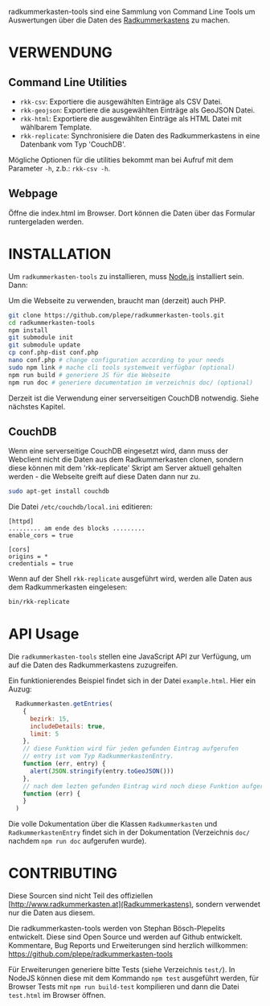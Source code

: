 radkummerkasten-tools sind eine Sammlung von Command Line Tools um Auswertungen über die Daten des [Radkummerkastens](http://www.radkummerkasten.at) zu machen.

VERWENDUNG
==========
Command Line Utilities
----------------------
* `rkk-csv`: Exportiere die ausgewählten Einträge als CSV Datei.
* `rkk-geojson`: Exportiere die ausgewählten Einträge als GeoJSON Datei.
* `rkk-html`: Exportiere die ausgewählten Einträge als HTML Datei mit wählbarem Template.
* `rkk-replicate`: Synchronisiere die Daten des Radkummerkastens in eine Datenbank vom Typ 'CouchDB'.

Mögliche Optionen für die utilities bekommt man bei Aufruf mit dem Parameter `-h`, z.b.: `rkk-csv -h`.

Webpage
-------
Öffne die index.html im Browser. Dort können die Daten über das Formular runtergeladen werden.

INSTALLATION
============
Um `radkummerkasten-tools` zu installieren, muss [Node.js](https://nodejs.org/) installiert sein. Dann:

Um die Webseite zu verwenden, braucht man (derzeit) auch PHP.

```sh
git clone https://github.com/plepe/radkummerkasten-tools.git
cd radkummerkasten-tools
npm install
git submodule init
git submodule update
cp conf.php-dist conf.php
nano conf.php # change configuration according to your needs
sudo npm link # mache cli tools systemweit verfügbar (optional)
npm run build # generiere JS für die Webseite
npm run doc # generiere documentation im verzeichnis doc/ (optional)
```

Derzeit ist die Verwendung einer serverseitigen CouchDB notwendig. Siehe nächstes Kapitel.

CouchDB
-------
Wenn eine serverseitige CouchDB eingesetzt wird, dann muss der Webclient nicht
die Daten aus dem Radkummerkasten clonen, sondern diese können mit dem
'rkk-replicate' Skript am Server aktuell gehalten werden - die Webseite greift
auf diese Daten dann nur zu.

```sh
sudo apt-get install couchdb
```

Die Datei `/etc/couchdb/local.ini` editieren:
```
[httpd]
......... am ende des blocks .........
enable_cors = true

[cors]
origins = *
credentials = true
```

Wenn auf der Shell `rkk-replicate` ausgeführt wird, werden alle Daten aus dem Radkummerkasten eingelesen:
```sh
bin/rkk-replicate
```

API Usage
=========
Die `radkummerkasten-tools` stellen eine JavaScript API zur Verfügung, um auf
die Daten des Radkummerkastens zuzugreifen.

Ein funktionierendes Beispiel findet sich in der Datei `example.html`. Hier ein Auzug:
```js
  Radkummerkasten.getEntries(
    {
      bezirk: 15,
      includeDetails: true,
      limit: 5
    },
    // diese Funktion wird für jeden gefunden Eintrag aufgerufen
    // entry ist vom Typ RadkummerkastenEntry.
    function (err, entry) {
      alert(JSON.stringify(entry.toGeoJSON()))
    },
    // nach dem lezten gefunden Eintrag wird noch diese Funktion aufgerufen.
    function (err) {
    }
  )
```

Die volle Dokumentation über die Klassen `Radkummerkasten` und `RadkummerkastenEntry` findet sich in der Dokumentation (Verzeichnis `doc/` nachdem `npm run doc` aufgerufen wurde).

CONTRIBUTING
============
Diese Sourcen sind nicht Teil des offiziellen [http://www.radkummerkasten.at](Radkummerkastens), sondern verwendet nur die Daten aus diesem.

Die radkummerkasten-tools werden von Stephan Bösch-Plepelits entwickelt. Diese sind Open Source und werden auf Github entwickelt. Kommentare, Bug Reports und Erweiterungen sind herzlich willkommen: https://github.com/plepe/radkummerkasten-tools

Für Erweiterungen generiere bitte Tests (siehe Verzeichnis `test/`). In NodeJS können diese mit dem Kommando `npm test` ausgeführt werden, für Browser Tests mit `npm run build-test` kompilieren und dann die Datei `test.html` im Browser öffnen.
